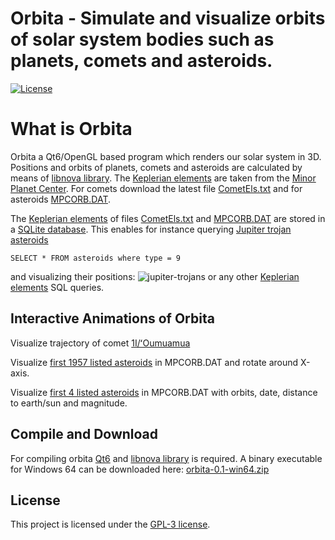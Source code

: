 Orbita - Simulate and visualize orbits of solar system bodies such as planets, comets and asteroids.
==============

[![License](http://img.shields.io/:license-gpl3-blue.svg)](http://www.gnu.org/licenses/gpl-3.0.html)

# What is Orbita
Orbita a Qt6/OpenGL based program which renders our solar system in 3D. Positions and orbits of planets, comets and
asteroids are calculated by means of [libnova library](http://libnova.sourceforge.net/).
The [Keplerian elements](https://en.wikipedia.org/wiki/Orbital_elements#Keplerian)
are taken from the [Minor Planet Center](https://minorplanetcenter.net/). For comets download the
latest file [CometEls.txt](https://www.minorplanetcenter.net/iau/MPCORB/CometEls.txt)
and for asteroids [MPCORB.DAT](https://www.minorplanetcenter.net/iau/MPCORB/MPCORB.DAT).

The [Keplerian elements](https://en.wikipedia.org/wiki/Orbital_elements#Keplerian) of files
[CometEls.txt](https://www.minorplanetcenter.net/iau/MPCORB/CometEls.txt) and
[MPCORB.DAT](https://www.minorplanetcenter.net/iau/MPCORB/MPCORB.DAT) are stored in a
[SQLite database](https://www.sqlite.org/index.html). This enables for instance querying
[Jupiter trojan asteroids](https://en.wikipedia.org/wiki/Jupiter_trojan)
```
SELECT * FROM asteroids where type = 9
```
and visualizing their positions:
![jupiter-trojans](http://www.stibor.net/orbita/screenshots/jupiter-trojans.png)
or any other [Keplerian elements](http://en.wikipedia.org/wiki/Orbital_elements#Keplerian)
SQL queries.

## Interactive Animations of Orbita
Visualize trajectory of comet [1I/ʻOumuamua](http://www.stibor.net/orbita/screenshots/oumuamua.gif)

Visualize [first 1957 listed asteroids](http://www.stibor.net/orbita/screenshots/asteroids-x-rotate.gif) in MPCORB.DAT and rotate around X-axis.

Visualize [first 4 listed asteroids](http://www.stibor.net/orbita/screenshots/asteroids-motion.gif) in MPCORB.DAT with orbits, date, distance to earth/sun and magnitude.

## Compile and Download
For compiling orbita [Qt6](https://www.qt.io/download-open-source) and [libnova library](http://libnova.sourceforge.net/)
is required. A binary executable for Windows 64 can be
downloaded here: [orbita-0.1-win64.zip](http://www.stibor.net/orbita/windows/orbita-0.1-win64.zip)

## License
This project is licensed under the [GPL-3 license](http://www.gnu.org/licenses/gpl-3.0.html).
